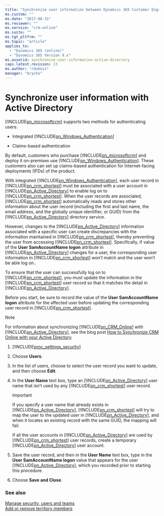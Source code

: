 ```yaml
---
title: "Synchronize user information between Dynamics 365 Customer Engagement and Active Directory | MicrosoftDocs"
ms.custom: ""
ms.date: "2017-08-31"
ms.reviewer: ""
ms.service: "crm-online"
ms.suite: ""
ms.tgt_pltfrm: ""
ms.topic: "article"
applies_to: 
  - "Dynamics 365 (online)"
  - "Dynamics 365 Version 9.x"
ms.assetid: synchronize-user-information-active-directory
caps.latest.revision: 23
ms.author: "rdubois"
manager: "brycho"
---
```

# Synchronize user information with Active Directory
[!INCLUDE[pn_microsoftcrm](../includes/pn-microsoftcrm.md)] supports two methods for authenticating users:  
  
-   Integrated [!INCLUDE[pn_Windows_Authentication](../includes/pn-windows-authentication.md)]  
  
-   Claims-based authentication  
  
 By default, customers who purchase [!INCLUDE[pn_microsoftcrm](../includes/pn-microsoftcrm.md)] and deploy it on-premises use [!INCLUDE[pn_Windows_Authentication](../includes/pn-windows-authentication.md)]. These customers also can set up claims-based authentication for Internet-facing deployments (IFDs) of the product.  
  
 With integrated [!INCLUDE[pn_Windows_Authentication](../includes/pn-windows-authentication.md)], each user record in [!INCLUDE[pn_crm_shortest](../includes/pn-crm-shortest.md)] must be associated with a user account in [!INCLUDE[pn_Active_Directory](../includes/pn-active-directory.md)] to enable log on to [!INCLUDE[pn_crm_shortest](../includes/pn-crm-shortest.md)]. When the user records are associated, [!INCLUDE[pn_crm_shortest](../includes/pn-crm-shortest.md)] automatically reads and stores other information about the user record (including the first and last name, the email address, and the globally unique identifier, or GUID) from the [!INCLUDE[pn_Active_Directory](../includes/pn-active-directory.md)] directory service.  
  
 However, changes to the [!INCLUDE[pn_Active_Directory](../includes/pn-active-directory.md)] information associated with a specific user can create discrepancies with the information maintained in [!INCLUDE[pn_crm_shortest](../includes/pn-crm-shortest.md)], thereby preventing the user from accessing [!INCLUDE[pn_crm_shortest](../includes/pn-crm-shortest.md)]. Specifically, if value of the **User SamAccountName logon** attribute in [!INCLUDE[pn_Active_Directory](../includes/pn-active-directory.md)] changes for a user, the corresponding user information in [!INCLUDE[pn_crm_shortest](../includes/pn-crm-shortest.md)] won’t match and the user won’t be able log on..  
  
 To ensure that the user can successfully log on to [!INCLUDE[pn_crm_shortest](../includes/pn-crm-shortest.md)], you must update the information in the [!INCLUDE[pn_crm_shortest](../includes/pn-crm-shortest.md)] user record so that it matches the detail in [!INCLUDE[pn_Active_Directory](../includes/pn-active-directory.md)].  
  
 Before you start, be sure to record the value of the **User SamAccountName logon** attribute for the affected user before updating the corresponding user record in [!INCLUDE[pn_crm_shortest](../includes/pn-crm-shortest.md)].  
  
> [!NOTE]
>  For information about synchronizing [!INCLUDE[pn_CRM_Online](../includes/pn-crm-online.md)] with [!INCLUDE[pn_Active_Directory](../includes/pn-active-directory.md)], see the blog post [How to Synchronize CRM Online with your Active Directory](http://blogs.msdn.com/b/crm/archive/2013/07/18/how-to-synchronize-crm-online-with-your-active-directory.aspx).  
  
1. [!INCLUDE[proc_settings_security](../includes/proc-settings-security.md)]  
  
2.  Choose **Users**.  
  
3.  In the list of users, choose to select the user record you want to update, and then choose **Edit**.  
  
4.  In the **User Name** text box, type an [!INCLUDE[pn_Active_Directory](../includes/pn-active-directory.md)] user name that isn’t used by any [!INCLUDE[pn_crm_shortest](../includes/pn-crm-shortest.md)] user record.  
  
    > [!IMPORTANT]
    >  If you specify a user name that already exists in [!INCLUDE[pn_Active_Directory](../includes/pn-active-directory.md)], [!INCLUDE[pn_crm_shortest](../includes/pn-crm-shortest.md)] will try to map the user to the updated user in [!INCLUDE[pn_Active_Directory](../includes/pn-active-directory.md)], and when it locates an existing record with the same GUID, the mapping will fail.  
  
     If all the user accounts in [!INCLUDE[pn_Active_Directory](../includes/pn-active-directory.md)] are used by [!INCLUDE[pn_crm_shortest](../includes/pn-crm-shortest.md)] user records, create a temporary [!INCLUDE[pn_Active_Directory](../includes/pn-active-directory.md)] user account.  
  
5.  Save the user record, and then in the **User Name** text box, type in the **User SamAccountName logon** value that appears for the user [!INCLUDE[pn_Active_Directory](../includes/pn-active-directory.md)], which you recorded prior to starting this procedure.  
  
6.  Choose **Save and Close**.  
  
### See also  
 [Manage security, users and teams](../admin/manage-security-users-and-teams.md)   
 [Add or remove territory members](../admin/add-remove-territory-members.md)